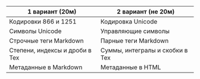 | 1 вариант (20м)                | 2 вариант (не 20м)              |
|--------------------------------|---------------------------------|
| Кодировки 866 и 1251           | Кодировка Unicode               |
| Символы Unicode                | Управляющие символы             |
| Строчные теги Markdown         | Парные теги Markdown            |
| Степени, индексы и дроби в Tex | Суммы, интегралы и скобки в Tex |
| Метаданные в Markdown          | Метаданные в HTML               |
